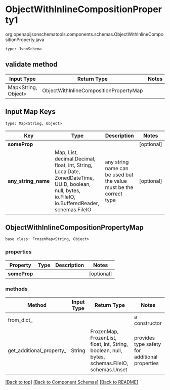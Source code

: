# ObjectWithInlineCompositionProperty1
org.openapijsonschematools.components.schemas.ObjectWithInlineCompositionProperty.java
```
type: JsonSchema
```

## validate method
| Input Type | Return Type | Notes |
| ---------- | ----------- | ----- |
| Map<String, Object> | ObjectWithInlineCompositionPropertyMap | |

## Input Map Keys
```
type: Map<String, Object>
```
Key | Type |  Description | Notes
------------ | ------------- | ------------- | -------------
**someProp** |  |  | [optional]
**any_string_name** | Map, List, decimal.Decimal, float, int, String, LocalDate, ZonedDateTime, UUID, boolean, null, bytes, io.FileIO, io.BufferedReader, schemas.FileIO | any string name can be used but the value must be the correct type | [optional]

## ObjectWithInlineCompositionPropertyMap
```
base class: FrozenMap<String, Object>

```

### properties
Property | Type | Description | Notes
-------- | ---- | ----------- | -----
**someProp** |  |  | [optional]

### methods
Method | Input Type | Return Type | Notes
------ | ---------- | ----------- | ------
from_dict_ |  |  | a constructor
get_additional_property_ | String | FrozenMap, FrozenList, float, int, String, boolean, null, bytes, schemas.FileIO, schemas.Unset | provides type safety for additional properties


[[Back to top]](#top) [[Back to Component Schemas]](../../../README.md#Component-Schemas) [[Back to README]](../../../README.md)
